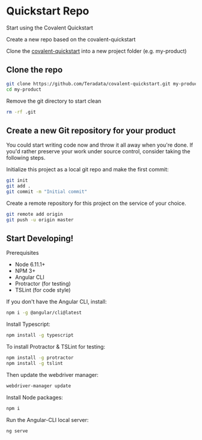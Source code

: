 # Quickstart Repo

Start using the Covalent Quickstart

Create a new repo based on the covalent-quickstart

Clone the [covalent-quickstart](https://github.com/Teradata/covalent-quickstart) into a new project folder (e.g. my-product)

## Clone the repo
 
```bash
git clone https://github.com/Teradata/covalent-quickstart.git my-product
cd my-product
```
 
Remove the git directory to start clean
 
```bash
rm -rf .git
```

## Create a new Git repository for your product

You could start writing code now and throw it all away when you're done. If you'd rather preserve your work under source control, consider taking the following steps.

Initialize this project as a local git repo and make the first commit:

```bash
git init
git add .
git commit -m "Initial commit"
```

Create a remote repository for this project on the service of your choice.

```bash
git remote add origin
git push -u origin master
```

## Start Developing!

Prerequisites

- Node 6.11.1+
- NPM 3+
- Angular CLI
- Protractor (for testing)
- TSLint (for code style)

If you don't have the Angular CLI, install:
  
```bash
npm i -g @angular/cli@latest
```

Install Typescript:

```bash
npm install -g typescript
```

To install Protractor & TSLint for testing:

```bash
npm install -g protractor
npm install -g tslint
```

Then update the webdriver manager:

```bash
webdriver-manager update
```

Install Node packages:

```bash
npm i
```

Run the Angular-CLI local server:

```bash
ng serve
```
